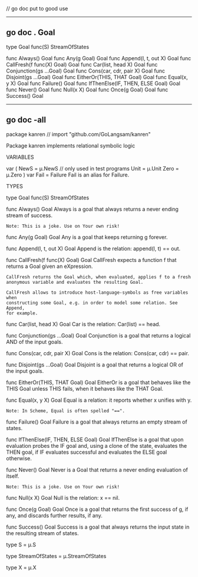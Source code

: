 // go doc put to good use	 
				
-------------------------------------------------------------------------------
## go doc .  Goal		
type Goal func(S) StreamOfStates

func Always() Goal
func Any(g Goal) Goal
func Append(l, t, out X) Goal
func CallFresh(f func(X) Goal) Goal
func Car(list, head X) Goal
func Conjunction(gs ...Goal) Goal
func Cons(car, cdr, pair X) Goal
func Disjoint(gs ...Goal) Goal
func EitherOr(THIS, THAT Goal) Goal
func Equal(x, y X) Goal
func Failure() Goal
func IfThenElse(IF, THEN, ELSE Goal) Goal
func Never() Goal
func Null(x X) Goal
func Once(g Goal) Goal
func Success() Goal
				
-------------------------------------------------------------------------------
## go doc -all		
package kanren // import "github.com/GoLangsam/kanren"

Package kanren implements relational symbolic logic

VARIABLES

var (
	NewS = µ.NewS // only used in test programs
	Unit = µ.Unit
	Zero = µ.Zero
)
var Fail = Failure
    Fail is an alias for Failure.


TYPES

type Goal func(S) StreamOfStates

func Always() Goal
    Always is a goal that always returns a never ending stream of success.

    Note: This is a joke. Use on Your own risk!

func Any(g Goal) Goal
    Any is a goal that keeps returning g forever.

func Append(l, t, out X) Goal
    Append is the relation: append(l, t) == out.

func CallFresh(f func(X) Goal) Goal
    CallFresh expects a function f that returns a Goal given an eXpression.

    CallFresh returns the Goal which, when evaluated, applies f to a fresh
    anonymous variable and evaluates the resulting Goal.

    CallFresh allows to introduce host-language-symbols as free variables when
    constructing some Goal, e.g. in order to model some relation. See Append,
    for example.

func Car(list, head X) Goal
    Car is the relation: Car(list) == head.

func Conjunction(gs ...Goal) Goal
    Conjunction is a goal that returns a logical AND of the input goals.

func Cons(car, cdr, pair X) Goal
    Cons is the relation: Cons(car, cdr) == pair.

func Disjoint(gs ...Goal) Goal
    Disjoint is a goal that returns a logical OR of the input goals.

func EitherOr(THIS, THAT Goal) Goal
    EitherOr is a goal that behaves like the THIS Goal unless THIS fails, when
    it behaves like the THAT Goal.

func Equal(x, y X) Goal
    Equal is a relation: it reports whether x unifies with y.

    Note: In Scheme, Equal is often spelled "==".

func Failure() Goal
    Failure is a goal that always returns an empty stream of states.

func IfThenElse(IF, THEN, ELSE Goal) Goal
    IfThenElse is a goal that upon evaluation probes the IF goal and, using a
    clone of the state, evaluates the THEN goal, if IF evaluates successful and
    evaluates the ELSE goal otherwise.

func Never() Goal
    Never is a Goal that returns a never ending evaluation of itself.

    Note: This is a joke. Use on Your own risk!

func Null(x X) Goal
    Null is the relation: x == nil.

func Once(g Goal) Goal
    Once is a goal that returns the first success of g, if any, and discards
    further results, if any.

func Success() Goal
    Success is a goal that always returns the input state in the resulting
    stream of states.

type S = µ.S

type StreamOfStates = µ.StreamOfStates

type X = µ.X

